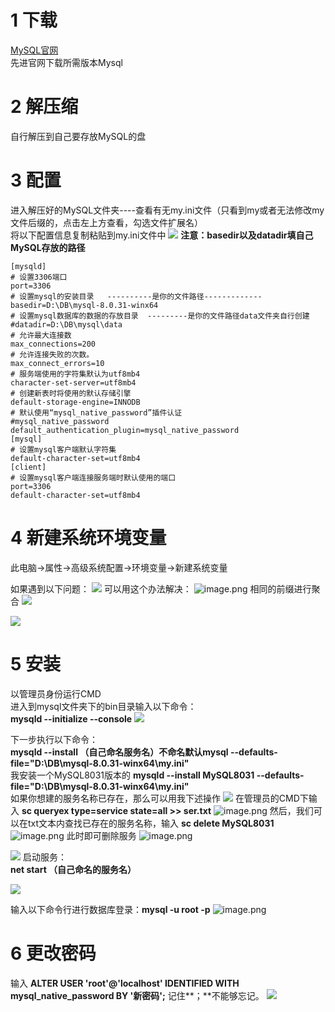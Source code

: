 # 1 下载
[MySQL官网](https://www.mysql.com/)  
先进官网下载所需版本Mysql

# 2 解压缩
自行解压到自己要存放MySQL的盘

# 3  配置

进入解压好的MySQL文件夹----查看有无my.ini文件（只看到my或者无法修改my文件后缀的，点击左上方查看，勾选文件扩展名）  
将以下配置信息复制粘贴到my.ini文件中
![](https://wanwurong.oss-cn-beijing.aliyuncs.com/picgo/202305141149438.png)
**注意：basedir以及datadir填自己MySQL存放的路径**

```
[mysqld]
# 设置3306端口
port=3306
# 设置mysql的安装目录   ----------是你的文件路径-------------
basedir=D:\DB\mysql-8.0.31-winx64
# 设置mysql数据库的数据的存放目录  ---------是你的文件路径data文件夹自行创建
#datadir=D:\DB\mysql\data
# 允许最大连接数
max_connections=200
# 允许连接失败的次数。
max_connect_errors=10
# 服务端使用的字符集默认为utf8mb4
character-set-server=utf8mb4
# 创建新表时将使用的默认存储引擎
default-storage-engine=INNODB
# 默认使用“mysql_native_password”插件认证
#mysql_native_password
default_authentication_plugin=mysql_native_password
[mysql]
# 设置mysql客户端默认字符集
default-character-set=utf8mb4
[client]
# 设置mysql客户端连接服务端时默认使用的端口
port=3306
default-character-set=utf8mb4
```

# 4  新建系统环境变量
此电脑→属性→高级系统配置→环境变量→新建系统变量

如果遇到以下问题：
![](https://wanwurong.oss-cn-beijing.aliyuncs.com/picgo/202305141150782.png)
可以用这个办法解决：
![image.png](https://wanwurong.oss-cn-beijing.aliyuncs.com/picgo/202305141151680.png)
相同的前缀进行聚合
![](https://wanwurong.oss-cn-beijing.aliyuncs.com/picgo/202305141153058.png)

![](https://wanwurong.oss-cn-beijing.aliyuncs.com/picgo/202305141155639.png)

# 5 安装
以管理员身份运行CMD  
进入到mysql文件夹下的bin目录输入以下命令：  
**mysqld --initialize --console**
![](https://wanwurong.oss-cn-beijing.aliyuncs.com/picgo/202305141208757.png)

下一步执行以下命令：  
**mysqld --install （自己命名服务名）不命名默认mysql --defaults-file="D:\DB\mysql-8.0.31-winx64\my.ini"**  
我安装一个MySQL8031版本的
**mysqld --install  MySQL8031 --defaults-file="D:\DB\mysql-8.0.31-winx64\my.ini"**   
如果你想建的服务名称已存在，那么可以用我下述操作
![](https://wanwurong.oss-cn-beijing.aliyuncs.com/picgo/202305141217368.png)
在管理员的CMD下输入
**sc queryex type=service state=all >> ser.txt**
![image.png](https://wanwurong.oss-cn-beijing.aliyuncs.com/picgo/202305141217572.png)
然后，我们可以在txt文本内查找已存在的服务名称，输入
**sc delete MySQL8031**
![image.png](https://wanwurong.oss-cn-beijing.aliyuncs.com/picgo/202305141219857.png)
此时即可删除服务
![image.png](https://wanwurong.oss-cn-beijing.aliyuncs.com/picgo/202305141219647.png)

![](https://wanwurong.oss-cn-beijing.aliyuncs.com/picgo/202305141220770.png)
启动服务：  
**net start （自己命名的服务名）**  

![](https://wanwurong.oss-cn-beijing.aliyuncs.com/picgo/202305141221677.png)

输入以下命令行进行数据库登录：**mysql -u root -p**
![image.png](https://wanwurong.oss-cn-beijing.aliyuncs.com/picgo/202305141222214.png)

# 6 更改密码
输入 **ALTER USER 'root'@'localhost' IDENTIFIED WITH mysql_native_password BY '新密码';**
记住**；**不能够忘记。
![](https://wanwurong.oss-cn-beijing.aliyuncs.com/picgo/202305141224672.png)
